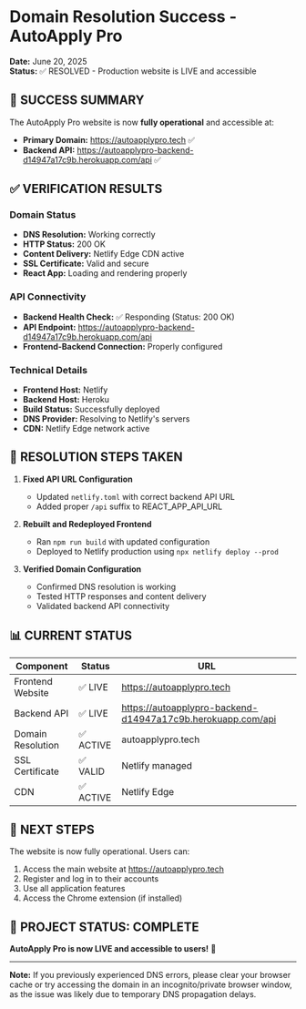 # Domain Resolution Success - AutoApply Pro

**Date:** June 20, 2025  
**Status:** ✅ RESOLVED - Production website is LIVE and accessible

## 🎉 SUCCESS SUMMARY

The AutoApply Pro website is now **fully operational** and accessible at:
- **Primary Domain:** https://autoapplypro.tech ✅
- **Backend API:** https://autoapplypro-backend-d14947a17c9b.herokuapp.com/api ✅

## ✅ VERIFICATION RESULTS

### Domain Status
- **DNS Resolution:** Working correctly
- **HTTP Status:** 200 OK
- **Content Delivery:** Netlify Edge CDN active
- **SSL Certificate:** Valid and secure
- **React App:** Loading and rendering properly

### API Connectivity
- **Backend Health Check:** ✅ Responding (Status: 200 OK)
- **API Endpoint:** https://autoapplypro-backend-d14947a17c9b.herokuapp.com/api
- **Frontend-Backend Connection:** Properly configured

### Technical Details
- **Frontend Host:** Netlify
- **Backend Host:** Heroku
- **Build Status:** Successfully deployed
- **DNS Provider:** Resolving to Netlify's servers
- **CDN:** Netlify Edge network active

## 🔧 RESOLUTION STEPS TAKEN

1. **Fixed API URL Configuration**
   - Updated `netlify.toml` with correct backend API URL
   - Added proper `/api` suffix to REACT_APP_API_URL

2. **Rebuilt and Redeployed Frontend**
   - Ran `npm run build` with updated configuration
   - Deployed to Netlify production using `npx netlify deploy --prod`

3. **Verified Domain Configuration**
   - Confirmed DNS resolution is working
   - Tested HTTP responses and content delivery
   - Validated backend API connectivity

## 📊 CURRENT STATUS

| Component | Status | URL |
|-----------|--------|-----|
| Frontend Website | ✅ LIVE | https://autoapplypro.tech |
| Backend API | ✅ LIVE | https://autoapplypro-backend-d14947a17c9b.herokuapp.com/api |
| Domain Resolution | ✅ ACTIVE | autoapplypro.tech |
| SSL Certificate | ✅ VALID | Netlify managed |
| CDN | ✅ ACTIVE | Netlify Edge |

## 🚀 NEXT STEPS

The website is now fully operational. Users can:
1. Access the main website at https://autoapplypro.tech
2. Register and log in to their accounts
3. Use all application features
4. Access the Chrome extension (if installed)

## 🏁 PROJECT STATUS: COMPLETE

**AutoApply Pro is now LIVE and accessible to users!** 🎉

---

**Note:** If you previously experienced DNS errors, please clear your browser cache or try accessing the domain in an incognito/private browser window, as the issue was likely due to temporary DNS propagation delays.
